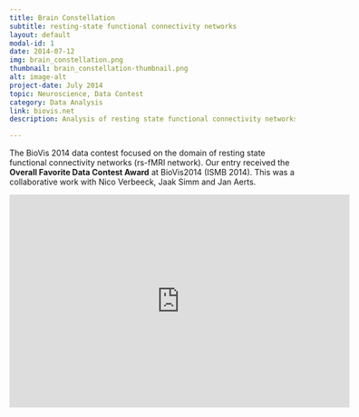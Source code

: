 ```yaml
---
title: Brain Constellation
subtitle: resting-state functional connectivity networks
layout: default
modal-id: 1
date: 2014-07-12
img: brain_constellation.png
thumbnail: brain_constellation-thumbnail.png
alt: image-alt
project-date: July 2014
topic: Neuroscience, Data Contest
category: Data Analysis
link: biovis.net
description: Analysis of resting state functional connectivity networks.

---
```



The BioVis 2014 data contest focused on the domain of resting state functional connectivity networks (rs-fMRI network). Our entry received the **Overall Favorite Data Contest Award** at BioVis2014 (ISMB 2014). This was a collaborative work with Nico Verbeeck, Jaak Simm and Jan Aerts.

<iframe src="https://player.vimeo.com/video/93798773" width="600" height="375" frameborder="0" webkitallowfullscreen mozallowfullscreen allowfullscreen></iframe>
